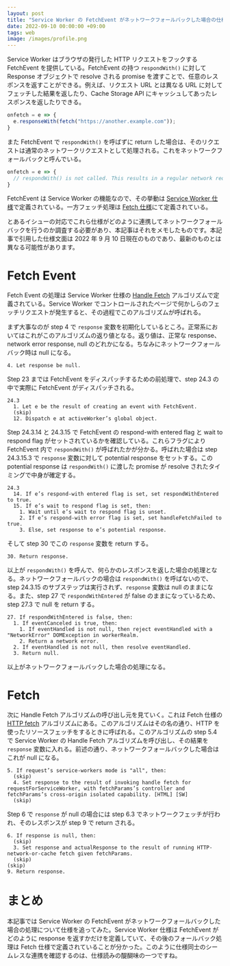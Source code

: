 ```yaml
---
layout: post
title: "Service Worker の FetchEvent がネットワークフォールバックした場合の仕様を読み解く"
date: 2022-09-10 00:00:00 +09:00
tags: web
image: /images/profile.png
---
```


Service Worker はブラウザの発行した HTTP リクエストをフックする FetchEvent を提供している。FetchEvent の持つ `respondWith()` に対して Response オブジェクトで resolve される promise を渡すことで、任意のレスポンスを返すことができる。例えば、リクエスト URL とは異なる URL に対してフェッチした結果を返したり、Cache Storage API にキャッシュしてあったレスポンスを返したりできる。

```js
onfetch = e => {
  e.responseWith(fetch("https://another.example.com"));
}
```

また FetchEvent で `respondWith()` を呼ばずに return した場合は、そのリクエストは通常のネットワークリクエストとして処理される。これをネットワークフォールバックと呼んでいる。

```js
onfetch = e => {
  // respondWith() is not called. This results in a regular network request.
}
```

FetchEvent は Service Worker の機能なので、その挙動は [Service Worker 仕様](https://w3c.github.io/ServiceWorker/)で定義されている。一方フェッチ処理は [Fetch 仕様](https://fetch.spec.whatwg.org/)にて定義されている。

とあるイシューの対応でこれら仕様がどのように連携してネットワークフォールバックを行うのか調査する必要があり、本記事はそれをメモしたものです。本記事で引用した仕様文面は 2022 年 9 月 10 日現在のものであり、最新のものとは異なる可能性があります。

# Fetch Event

Fetch Event の処理は Service Worker 仕様の [Handle Fetch](https://w3c.github.io/ServiceWorker/#handle-fetch) アルゴリズムで定義されている。Service Worker でコントロールされたページで何かしらのフェッチリクエストが発生すると、その過程でこのアルゴリズムが呼ばれる。

まず大事なのが step 4 で `response` 変数を初期化しているところ。正常系においてはこれがこのアルゴリズムの返り値となる。返り値は、正常な response、network error response, null のどれかになる。ちなみにネットワークフォールバック時は null になる。


```
4. Let response be null.
```

Step 23 までは FetchEvent をディスパッチするための前処理で、step 24.3 の中で実際に FetchEvent がディスパッチされる。

```
24.3
  1. Let e be the result of creating an event with FetchEvent.
  (skip)
  12. Dispatch e at activeWorker’s global object.
```

Step 24.3.14 と 24.3.15 で FetchEvent の respond-with entered flag と wait to respond flag がセットされているかを確認している。これらフラグにより FetchEvent 内で `respondWith()` が呼ばれたかが分かる。呼ばれた場合は step 24.3.15.3 で `response` 変数に対して potential response をセットする。この potential response は `respondWith()` に渡した promise が resolve されたタイミングで中身が確定する。


```
24.3
  14. If e’s respond-with entered flag is set, set respondWithEntered to true.
  15. If e’s wait to respond flag is set, then:
    1. Wait until e’s wait to respond flag is unset.
    2. If e’s respond-with error flag is set, set handleFetchFailed to true.
    3. Else, set response to e’s potential response.
```

そして step 30 でこの `response` 変数を return する。

```
30. Return response.
```

以上が `respondWith()` を呼んで、何らかのレスポンスを返した場合の処理となる。ネットワークフォールバックの場合は `respondWith()` を呼ばないので、step 24.3.15 のサブステップは実行されず、`response` 変数は null のままになる。また、step 27 で `respondWithEntered` が false のままになっているため、step 27.3 で null を return する。

```
27. If respondWithEntered is false, then:
  1. If eventCanceled is true, then:
    1. If eventHandled is not null, then reject eventHandled with a "NetworkError" DOMException in workerRealm.
    2. Return a network error.
  2. If eventHandled is not null, then resolve eventHandled.
  3. Return null.
```

以上がネットワークフォールバックした場合の処理になる。

# Fetch

次に Handle Fetch アルゴリズムの呼び出し元を見ていく。これは Fetch 仕様の [HTTP fetch](https://fetch.spec.whatwg.org/#http-fetch) アルゴリズムにある。このアルゴリズムはその名の通り、HTTP を使ったリソースフェッチをするときに呼ばれる。このアルゴリズムの step 5.4 で Service Worker の Handle Fetch アルゴリズムを呼び出し、その結果を `response` 変数に入れる。前述の通り、ネットワークフォールバックした場合はこれが null になる。

```
5. If request’s service-workers mode is "all", then:
  (skip)
  4. Set response to the result of invoking handle fetch for requestForServiceWorker, with fetchParams’s controller and fetchParams’s cross-origin isolated capability. [HTML] [SW]
  (skip)
```

Step 6 で `response` が null の場合には step 6.3 でネットワークフェッチが行われ、そのレスポンスが step 9 で return される。

```
6. If response is null, then:
  (skip)
  3. Set response and actualResponse to the result of running HTTP-network-or-cache fetch given fetchParams.
  (skip)
(skip)
9. Return response.
```

# まとめ

本記事では Service Worker の FetchEvent がネットワークフォールバックした場合の処理について仕様を追ってみた。Service Worker 仕様は FetchEvent がどのように response を返すかだけを定義していて、その後のフォールバック処理は Fetch 仕様で定義されていることが分かった。このように仕様同士のシームレスな連携を確認するのは、仕様読みの醍醐味の一つですね。
